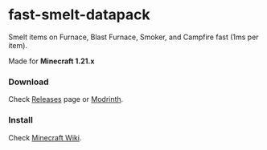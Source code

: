 # fast-smelt-datapack

Smelt items on Furnace, Blast Furnace, Smoker, and Campfire fast (1ms per item).

Made for **Minecraft 1.21.x**

### Download

Check [Releases](https://github.com/moonbrooke/fast-smelt-datapack/releases) page or [Modrinth](https://modrinth.com/datapack/fast-smelt).

### Install

Check [Minecraft Wiki](https://minecraft.wiki/w/Tutorial:Installing_a_data_pack).
